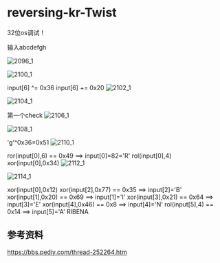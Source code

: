 # reversing-kr-Twist

32位os调试！

输入abcdefgh

![2096_1](https://i.loli.net/2021/06/23/skdw82zeV6LPqtO.png)

![2100_1](https://i.loli.net/2021/06/23/YJykc8p4UKzgXoa.png)

input[6] ^= 0x36
input[6] += 0x20
![2102_1](https://i.loli.net/2021/06/23/GdvEI23l6QhLXce.png)

![2104_1](https://i.loli.net/2021/06/23/g3kZNWVY9ve5HzF.png)

第一个check
![2106_1](https://i.loli.net/2021/06/23/LTEVsZejQfqh1Gx.png)

![2108_1](https://i.loli.net/2021/06/23/jJz7uHMhImaeCwA.png)

'g'^0x36=0x51
![2110_1](https://i.loli.net/2021/06/23/Bw6guV192X5kzKb.png)

ror(input[0],6) == 0x49 ==> input[0]=82='R'
rol(input[0],4)
xor(input[0],0x34)
![2112_1](https://i.loli.net/2021/06/23/juwoQpaTx15CL7J.png)

![2114_1](https://i.loli.net/2021/06/23/l8wBGnm2NKTodAR.png)

xor(input[0],0x12)
xor(input[2],0x77) == 0x35 ==> input[2]='B'
xor(input[1],0x20) == 0x69 ==> input[1]='I'
xor(input[3],0x21) == 0x64 ==> input[3]='E'
xor(input[4],0x46) == 0x8 ==> input[4]='N'
rol(input[5],4) == 0x14 ==> input[5]='A'
RIBENA

## 参考资料

https://bbs.pediy.com/thread-252264.htm